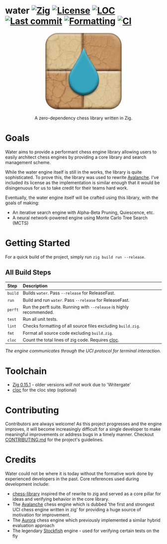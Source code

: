 # water [![Zig](https://img.shields.io/badge/zig-0.15.1-orange)](https://ziglang.org/) [![License](https://img.shields.io/github/license/Water-Engine/water)](LICENSE) [![LOC](https://img.shields.io/endpoint?url=https://raw.githubusercontent.com/Water-Engine/water/loc/.github/loc_badge.json)](https://github.com/Water-Engine/water/actions/workflows/loc.yml) [![Last commit](https://img.shields.io/github/last-commit/Water-Engine/water)](https://github.com/Water-Engine/water) [![Formatting](https://github.com/Water-Engine/water/actions/workflows/format.yml/badge.svg)](https://github.com/Water-Engine/water/actions/workflows/format.yml) [![CI](https://github.com/Water-Engine/water/actions/workflows/ci.yml/badge.svg)](https://github.com/Water-Engine/water/actions/workflows/ci.yml)

<p align="center">
  <img src="/.github/resources/logo.png" alt="water logo" width="250"/>
</p>

<p align="center">
  A zero-dependency chess library written in Zig.
</p>

# Goals
Water aims to provide a performant chess engine library allowing users to easily architect chess engines by providing a core library and search management scheme.

While the water engine itself is still in the works, the library is quite sophisticated. To prove this, the library was used to rewrite [Avalanche](https://github.com/SnowballSH/Avalanche). I've included its license as the implementation is similar enough that it would be disingenuous for us to take credit for their teams hard work. 

Eventually, the water engine itself will be crafted using this library, with the goals of making:
- An iterative search engine with Alpha-Beta Pruning, Quiescence, etc.
- A neural network-powered engine using Monte Carlo Tree Search (MCTS)

# Getting Started
For a quick build of the project, simply run `zig build run --release`.

## All Build Steps
| **Step**    | Description                                                                           |
|:------------|:--------------------------------------------------------------------------------------|
| `build`     | Builds `water`. Pass `--release` for ReleaseFast.                                     |
| `run`       | Build and run `water`. Pass `--release` for ReleaseFast.                              |
| `perft`     | Run the perft suite. Running with `--release` is highly recommended.                  |
| `test`      | Run all unit tests.                                                                   |
| `lint`      | Checks formatting of all source files excluding `build.zig`.                          |
| `fmt`       | Format all source code excluding `build.zig`.                                         |
| `cloc`      | Count the total lines of zig code. Requires [cloc](https://github.com/AlDanial/cloc). |

_The engine communicates through the UCI protocol for terminal interaction._

# Toolchain
- [Zig 0.15.1](https://ziglang.org/download/) - older versions _will not_ work due to 'Writergate'
- [cloc](https://github.com/AlDanial/cloc) for the cloc step (optional)

# Contributing
Contributors are always welcome! As this project progresses and the engine improves, it will become increasingly difficult for a single developer to make meaningful improvements or address bugs in a timely manner. Checkout [CONTRIBUTING.md](.github/CONTRIBUTING.md) for the project's guidelines.

# Credits
Water could not be where it is today without the formative work done by experienced developers in the past. Core references used during development include:
- [chess-library](https://github.com/Disservin/chess-library) inspired the of rewrite to zig and served as a core pillar for ideas and verifying behavior in the core library.
- The [Avalanche](https://github.com/SnowballSH/Avalanche) chess engine which is dubbed 'the first and strongest UCI chess engine written in zig' for providing a huge source of motivation for improvement.
- The [Aurora](https://github.com/kjljixx/Aurora-Chess-Engine) chess engine which previously implemented a similar hybrid evaluation approach
- The legendary [Stockfish](https://github.com/official-stockfish/Stockfish) engine - used for verifying certain tests on the fly
